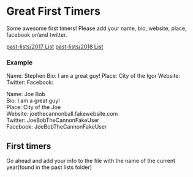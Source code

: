 ﻿# Great First Timers

Some awesome first timers! Please add your name, bio, website, place, facebook or/and twitter.

[past-lists/2017 List](2017.md)
[past-lists/2018 List](2018.md)

### Example

Name: Stephen
Bio: I am a great guy!
Place: City of the Igor
Website: 
Twitter: 
Facebook: 

Name: Joe Bob  
Bio: I am a great guy!  
Place: City of the Joe  
Website: joethecannonball.fakewebsite.com  
Twitter: JoeBobTheCannonFakeUser  
Facebook: JoeBobTheCannonFakeUser  

## First timers
Go ahead and add your info to the file with the name of the current year(found in the past lists folder)
